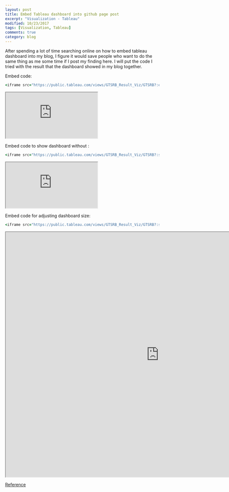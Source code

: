 ```yaml
---
layout: post
title: Embed Tableau dashboard into github page post
excerpt: "Visualization - Tableau"
modified: 10/23/2017
tags: [Visualization, Tableau]
comments: true
category: blog
---  
```


After spending a lot of time searching online on how to embed tableau dashboard into my blog, I figure it would save people who want to do the same thing as me some time if I post my finding here. I will put the code I tried with the result that the dashboard showed in my blog together. 


Embed code:  
~~~ ruby
<iframe src="https://public.tableau.com/views/GTSRB_Result_Viz/GTSRB?:embed=y&:display_count=yes"></iframe>
~~~
  
<iframe src="https://public.tableau.com/views/GTSRB_Result_Viz/GTSRB?:embed=y&:display_count=yes"></iframe>


Embed code to show dashboard without :  
~~~ ruby
<iframe src="https://public.tableau.com/views/GTSRB_Result_Viz/GTSRB?:showVizHome=no&:embed=true"></iframe>
~~~
  
<iframe src="https://public.tableau.com/views/GTSRB_Result_Viz/GTSRB?:showVizHome=no&:embed=true"></iframe>


Embed code for adjusting dashboard size:    
~~~ ruby
<iframe src="https://public.tableau.com/views/GTSRB_Result_Viz/GTSRB?:showVizHome=no&:embed=true" width = '1000' height = '800'></iframe>
~~~  
<iframe src="https://public.tableau.com/views/GTSRB_Result_Viz/GTSRB?:showVizHome=no&:embed=true" width = '1000' height = '800'></iframe>



[Reference](http://kb.tableau.com/articles/howto/embedding-tableau-public-views-in-iframes)

